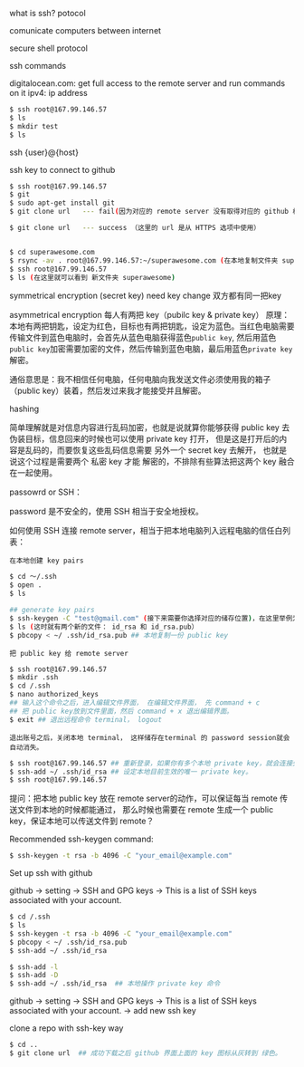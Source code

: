 what is ssh? potocol

comunicate computers between internet

secure shell protocol

ssh commands

digitalocean.com: get full access to the remote server and run commands on it 
ipv4: ip address
```bash
$ ssh root@167.99.146.57
$ ls
$ mkdir test
$ ls
```

ssh {user}@{host}

ssh key to connect to github

```bash
$ ssh root@167.99.146.57
$ git
$ sudo apt-get install git
$ git clone url   --- fail(因为对应的 remote server 没有取得对应的 github 权限。) （这里的 url 是从 SSH 选项中使用） permission denied

$ git clone url   --- success （这里的 url 是从 HTTPS 选项中使用）
```

```bash

$ cd superawesome.com 
$ rsync -av . root@167.99.146.57:~/superawesome.com (在本地复制文件夹 superawesome 到远程server)
$ ssh root@167.99.146.57
$ ls (在这里就可以看到 新文件夹 superawesome)
```

symmetrical encryption (secret key) need key change 双方都有同一把key

asymmetrical encryption 每人有两把 key（pubilc key & private key）
原理： 本地有两把钥匙，设定为红色，目标也有两把钥匙，设定为蓝色。当红色电脑需要传输文件到蓝色电脑时，会首先从蓝色电脑获得蓝色`public key`,
然后用蓝色`public key`加密需要加密的文件，然后传输到蓝色电脑，最后用蓝色`private key`解密。

通俗意思是：我不相信任何电脑，任何电脑向我发送文件必须使用我的箱子（public key）装着，然后发过来我才能接受并且解密。

hashing

简单理解就是对信息内容进行乱码加密，也就是说就算你能够获得 public key 去伪装目标，信息回来的时候也可以使用 private key 打开，
但是这是打开后的内容是乱码的，而要恢复这些乱码信息需要 另外一个 secret key 去解开， 也就是说这个过程是需要两个 私密 key 才能
解密的，不排除有些算法把这两个 key 融合在一起使用。

passowrd or SSH：

password 是不安全的，使用 SSH 相当于安全地授权。

如何使用 SSH 连接 remote server，相当于把本地电脑列入远程电脑的信任白列表：




`在本地创建 key pairs`


```bash
$ cd ～/.ssh
$ open .
$ ls

## generate key pairs
$ ssh-keygen -C "test@gmail.com" (接下来需要你选择对应的储存位置)，在这里举例为`id_rsa`
$ ls (这时就有两个新的文件： id_rsa 和 id_rsa.pub）
$ pbcopy < ~/ .ssh/id_rsa.pub ## 本地复制一份 public key
```

`把 public key 给 remote server`

```bash
$ ssh root@167.99.146.57
$ mkdir .ssh
$ cd /.ssh
$ nano authorized_keys 
## 输入这个命令之后，进入编辑文件界面， 在编辑文件界面， 先 command + c 
## 把 public key放到文件里面，然后 command + x 退出编辑界面。
$ exit ## 退出远程命令 terminal， logout

```

`退出账号之后，关闭本地 terminal， 这样储存在terminal 的 password session就会自动消失。`
```bash
$ ssh root@167.99.146.57 ## 重新登录，如果你有多个本地 private key，就会连接失败
$ ssh-add ~/ .ssh/id_rsa ## 设定本地目前生效的唯一 private key。
$ ssh root@167.99.146.57
```

提问：把本地 public key 放在 remote server的动作，可以保证每当 remote 传送文件到本地的时候都能通过，
那么时候也需要在 remote 生成一个 public key，保证本地可以传送文件到 remote？

Recommended ssh-keygen  command:

```bash
$ ssh-keygen -t rsa -b 4096 -C "your_email@example.com"
```

Set up ssh with github

github -> setting -> SSH and GPG keys -> This is a list of SSH keys associated with your account.

```bash
$ cd /.ssh
$ ls
$ ssh-keygen -t rsa -b 4096 -C "your_email@example.com"
$ pbcopy < ~/ .ssh/id_rsa.pub
$ ssh-add ~/ .ssh/id_rsa
```

```bash
$ ssh-add -l
$ ssh-add -D
$ ssh-add ~/ .ssh/id_rsa  ## 本地操作 private key 命令
```

github -> setting -> SSH and GPG keys -> This is a list of SSH keys associated with your account. -> add new ssh key

clone a repo with ssh-key way

```bash
$ cd ..
$ git clone url  ## 成功下载之后 github 界面上面的 key 图标从灰转到 绿色。
```
























